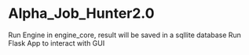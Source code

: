 # Alpha_Job_Hunter2.0
Run Engine in engine\_core, result will be saved in a sqllite database
Run Flask App to interact with GUI
